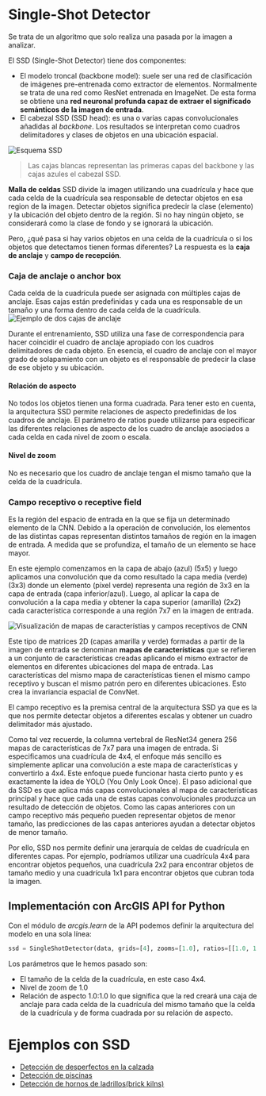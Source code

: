 # Single-Shot Detector

Se trata de un algoritmo que solo realiza una pasada por la imagen a analizar. 

El SSD (Single-Shot Detector) tiene dos componentes:
- El modelo troncal (backbone model): suele ser una red de clasificación de imágenes pre-entrenada como extractor de elementos. Normalmente se trata de una red como ResNet entrenada en ImageNet. De esta forma se obtiene una **red neuronal profunda capaz de extraer el significado semánticos de la imagen de entrada**.
- El cabezal SSD (SSD head): es una o varias capas convolucionales añadidas al *backbone*. Los resultados se interpretan como cuadros delimitadores y clases de objetos en una ubicación espacial.

![Esquema SSD](https://cdn-images-1.medium.com/v2/resize:fit:1000/1*GmJiirxTSuSVrh-r7gtJdA.png)
> Las cajas blancas representan las primeras capas del backbone y las cajas azules el cabezal SSD. 

**Malla de celdas**
SSD divide la imagen utilizando una cuadrícula y hace que cada celda de la cuadrícula sea responsable de detectar objetos en esa region de la imagen. Detectar objetos significa predecir la clase (elemento) y la ubicación del objeto dentro de la región. Si no hay ningún objeto, se considerará como la clase de fondo y se ignorará la ubicación. 

Pero, ¿qué pasa si hay varios objetos en una celda de la cuadrícula o si los objetos que detectamos tienen formas diferentes? La respuesta es la **caja de anclaje** y **campo de recepción**. 

### Caja de anclaje o anchor box
Cada celda de la cuadrícula puede ser asignada con múltiples cajas de anclaje. Esas cajas están predefinidas y cada una es responsable de un tamaño y una forma dentro de cada celda de la cuadrícula. 
![Ejemplo de dos cajas de anclaje](https://developers.arcgis.com/python/guide/images/anchorbox.png)

Durante el entrenamiento, SSD utiliza una fase de correspondencia para hacer coincidir el cuadro de anclaje apropiado con los cuadros delimitadores de cada objeto. En esencia, el cuadro de anclaje con el mayor grado de solapamiento con un objeto es el responsable de predecir la clase de ese objeto y su ubicación. 


#### Relación de aspecto
No todos los objetos tienen una forma cuadrada. Para tener esto en cuenta, la arquitectura SSD permite relaciones de aspecto predefinidas de los cuadros de anclaje. El parámetro de ratios puede utilizarse para especificar las diferentes relaciones de aspecto de los cuadro de anclaje asociados a cada celda en cada nivel de zoom o escala. 

#### Nivel de zoom
No es necesario que los cuadro de anclaje tengan el mismo tamaño que la celda de la cuadrícula. 


### Campo receptivo o receptive field
Es la región del espacio de entrada en la que se fija un determinado elemento de la CNN. Debido a la operación de convolución, los elementos de las distintas capas representan distintos tamaños de región en la imagen de entrada. A medida que se profundiza, el tamaño de un elemento se hace mayor. 

En este ejemplo comenzamos en la capa de abajo (azul) (5x5) y luego aplicamos una convolución que da como resultado la capa media (verde) (3x3) donde un elemento (píxel verde) representa una región de 3x3 en la capa de entrada (capa inferior/azul). Luego, al aplicar la capa de convolución a la capa media y obtener la capa superior (amarilla) (2x2) cada característica corresponde a una región 7x7 en la imagen de entrada. 

![Visualización de mapas de característias y campos receptivos de CNN](https://developers.arcgis.com/python/guide/images/receptive1.png)

Este tipo de matrices 2D (capas amarilla y verde) formadas a partir de la imagen de entrada se denominan **mapas de características** que se refieren a un conjunto de características creadas aplicando el mismo extractor de elementos en diferentes ubicaciones del mapa de entrada. Las características del mismo mapa de características tienen el mismo campo receptivo y buscan el mismo patrón pero en diferentes ubicaciones. Esto crea la invariancia espacial de ConvNet.

El campo receptivo es la premisa central de la arquitectura SSD ya que es la que nos permite detectar objetos a diferentes escalas y obtener un cuadro delimitador más ajustado. 

Como tal vez recuerde, la columna vertebral de ResNet34 genera 256 mapas de características de 7x7 para una imagen de entrada. Si especificamos una cuadrícula de 4x4, el enfoque más sencillo es simplemente aplicar una convolución a este mapa de características y convertirlo a 4x4. Este enfoque puede funcionar hasta cierto punto y es exactamente la idea de YOLO (You Only Look Once). El paso adicional que da SSD es que aplica más capas convolucionales al mapa de características principal y hace que cada una de estas capas convolucionales produzca un resultado de detección de objetos. Como las capas anteriores con un campo receptivo más pequeño pueden representar objetos de menor tamaño, las predicciones de las capas anteriores ayudan a detectar objetos de menor tamaño.

Por ello, SSD nos permite definir una jerarquía de celdas de cuadrícula en diferentes capas. Por ejemplo, podríamos utilizar una cuadrícula 4x4 para encontrar objetos pequeños, una cuadrícula 2x2 para encontrar objetos de tamaño medio y una cuadrícula 1x1 para encontrar objetos que cubran toda la imagen.

## Implementación con ArcGIS API for Python

Con el módulo de *arcgis.learn* de la API podemos definir la arquitectura del modelo en una sola línea:
```python
ssd = SingleShotDetector(data, grids=[4], zooms=[1.0], ratios=[[1.0, 1.0]])
```
Los parámetros que le hemos pasado son:
- El tamaño de la celda de la cuadrícula, en este caso 4x4.
- Nivel de zoom de 1.0
- Relación de aspecto 1.0:1.0 lo que significa que la red creará una caja de anclaje para cada celda de la cuadrícula del mismo tamaño que la celda de la cuadrícula y de forma cuadrada por su relación de aspecto. 

# Ejemplos con SSD
* [Detección de desperfectos en la calzada](https://developers.arcgis.com/python/samples/automate-road-surface-investigation-using-deep-learning)
* [Detección de piscinas](https://developers.arcgis.com/python/samples/detecting-swimming-pools-using-satellite-image-and-deep-learning)
* [Detección de hornos de ladrillos(brick kilns)](https://developers.arcgis.com/python/samples/detecting-and-categorizing-brick-kilns-from-satellite-imagery)
